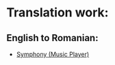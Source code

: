 # Translation work:

## English to Romanian:
- [Symphony (Music Player)](https://github.com/zyrouge/symphony)